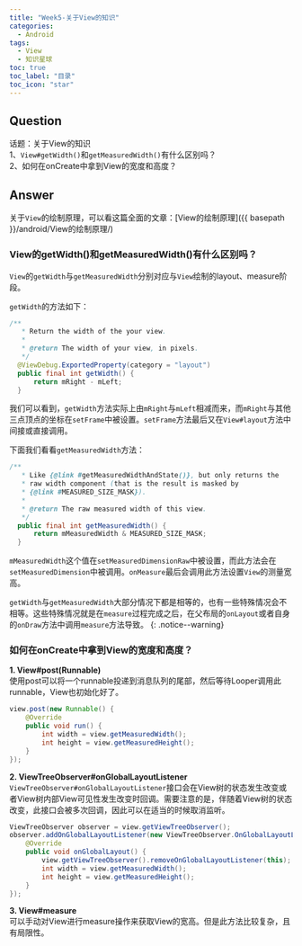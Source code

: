 ```yaml
---
title: "Week5-关于View的知识"
categories:
  - Android
tags:
  - View
  - 知识星球
toc: true
toc_label: "目录"
toc_icon: "star"
---
```


## Question
话题：关于View的知识  
1、`View#getWidth()`和`getMeasuredWidth()`有什么区别吗？  
2、如何在onCreate中拿到View的宽度和高度？

## Answer
关于`View`的绘制原理，可以看这篇全面的文章：[View的绘制原理]({{ basepath }}/android/View的绘制原理/)

### View的getWidth()和getMeasuredWidth()有什么区别吗？
`View`的`getWidth`与`getMeasuredWidth`分别对应与`View`绘制的layout、measure阶段。  

`getWidth`的方法如下：

```java
/**
   * Return the width of the your view.
   *
   * @return The width of your view, in pixels.
   */
  @ViewDebug.ExportedProperty(category = "layout")
  public final int getWidth() {
      return mRight - mLeft;
  }
```
我们可以看到，`getWidth`方法实际上由`mRight`与`mLeft`相减而来，而`mRight`与其他三点顶点的坐标在`setFrame`中被设置。`setFrame`方法最后又在`View#layout`方法中间接或直接调用。

下面我们看看`getMeasuredWidth`方法：
```java
/**
   * Like {@link #getMeasuredWidthAndState()}, but only returns the
   * raw width component (that is the result is masked by
   * {@link #MEASURED_SIZE_MASK}).
   *
   * @return The raw measured width of this view.
   */
  public final int getMeasuredWidth() {
      return mMeasuredWidth & MEASURED_SIZE_MASK;
  }
```
`mMeasuredWidth`这个值在`setMeasuredDimensionRaw`中被设置，而此方法会在`setMeasuredDimension`中被调用。`onMeasure`最后会调用此方法设置`View`的测量宽高。

`getWidth`与`getMeasuredWidth`大部分情况下都是相等的，也有一些特殊情况会不相等。这些特殊情况就是在`measure`过程完成之后，在父布局的`onLayout`或者自身的`onDraw`方法中调用`measure`方法导致。
{: .notice--warning}

### 如何在onCreate中拿到View的宽度和高度？
**1. View#post(Runnable)**  
使用post可以将一个runnable投递到消息队列的尾部，然后等待Looper调用此runnable，View也初始化好了。
```java
view.post(new Runnable() {
    @Override
    public void run() {
        int width = view.getMeasuredWidth();
        int height = view.getMeasuredHeight();
    }
});
```

**2. ViewTreeObserver#onGlobalLayoutListener**  
`ViewTreeObserver#onGlobalLayoutListener`接口会在View树的状态发生改变或者View树内部View可见性发生改变时回调。需要注意的是，伴随着View树的状态改变，此接口会被多次回调，因此可以在适当的时候取消监听。
```java
ViewTreeObserver observer = view.getViewTreeObserver();
observer.addOnGlobalLayoutListener(new ViewTreeObserver.OnGlobalLayoutListener() {
    @Override
    public void onGlobalLayout() {
        view.getViewTreeObserver().removeOnGlobalLayoutListener(this);
        int width = view.getMeasuredWidth();
        int height = view.getMeasuredHeight();
    }
});
```

**3. View#measure**  
可以手动对View进行measure操作来获取View的宽高。但是此方法比较复杂，且有局限性。
